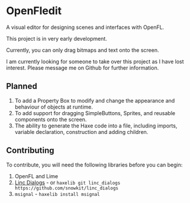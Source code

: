# OpenFledit
A visual editor for designing scenes and interfaces with OpenFL.

This project is in very early development.

Currently, you can only drag bitmaps and text onto the screen.

I am currently looking for someone to take over this project as I have lost interest. Please message me on Github for further information.

## Planned

 1. To add a Property Box to modify and change the appearance and behaviour of objects at runtime.
 2. To add support for dragging SimpleButtons, Sprites, and reusable components onto the screen.
 3. The ability to generate the Haxe code into a file, including imports, variable declaration, construction and adding children.

## Contributing

To contribute, you will need the following libraries before you can begin:

  1. OpenFL and Lime
  2. [Linc Dialogs](https://github.com/snowkit/linc_dialogs) - or `haxelib git linc_dialogs https://github.com/snowkit/linc_dialogs`
  3. `msignal` - `haxelib install msignal`